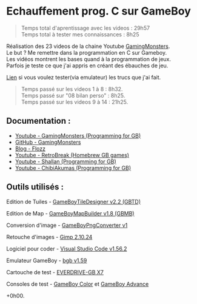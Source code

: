 # Echauffement prog. C sur GameBoy
  
> Temps total d'aprentissage avec les videos : 29h57  
> Temps total à tester mes connaissances : 8h25  
  
Réalisation des 23 videos de la chaine Youtube [GamingMonsters](https://www.youtube.com/c/GamingMonsters/videos).  
Le but ? Me remettre dans la programmation en C sur Gameboy.  
Les vidéos montrent les bases quand à la programmation de jeux.  
Parfois je teste ce que j'ai appris en créant des ébauches de jeu.  
  
[Lien](https://github.com/DylanTds/tuto_gameboy/tree/main/VSCprojet_tutoGB_GamingMonsters/00%20Export%20pour%20test%20sur%20Gameboy) si vous voulez tester(via emulateur) les trucs que j'ai fait.  
  
> Temps passé sur les videos 1 à 8 : 8h32.  
> Temps passé sur "08 bilan perso" : 8h25.  
> Temps passé sur les videos 9 à 14 : 21h25.  
  

## Documentation :  
* [Youtube - GamingMonsters (Programming for GB)](https://www.youtube.com/c/GamingMonsters/videos)  
* [GitHub - GamingMonsters](https://github.com/gingemonster/awesome-gbdev)  
* [Blog - Flozz](https://blog.flozz.fr/category/gameboy.html)  
* [Youtube - RetroBreak (Homebrew GB games)](https://www.youtube.com/watch?v=A-Kd_sWV13M&list=PLcbv4UzwWRK3bSZeYziZjp1riEMdjQoam&ab_channel=RetroBreak)  
* [Youtube - Shallan (Programming for GB)](https://www.youtube.com/watch?v=1KDuHRmHvoQ&list=PLq4NVS62WsPBh7usjbUN2668hwdqSmqT1&t=7700s&ab_channel=Shallan)  
* [Youtube - ChibiAkumas (Programming for GB)](https://www.youtube.com/watch?v=Tn1rFUutkdo&list=PLp_QNRIYljFrNLNhKgIZQjMM9eaZd166O&t=1728s&ab_channel=ChibiAkumas)  
  

## Outils utilisés :
Edition de Tuiles - [GameBoyTileDesigner v2.2 (GBTD)](https://github.com/gbdk-2020/GBTD_GBMB/releases/tag/2.4.4)  
  
Edition de Map - [GameBoyMapBuilder v1.8 (GBMB)](https://github.com/gbdk-2020/GBTD_GBMB/releases/tag/2.4.4)  
  
Conversion d'image - [GameBoyPngConverter v1](https://github.com/gingemonster/GameBoyPngConverter)  
  
Retouche d'images - [Gimp 2.10.24](https://www.gimp.org/downloads/)  
  
Logiciel pour coder - [Visual Studio Code v1.56.2](https://code.visualstudio.com/download)  
  
Emulateur GameBoy - [bgb v1.59](http://bgb.bircd.org/#downloads)  
  
Cartouche de test - [EVERDRIVE-GB X7](https://everdrive.me/cartridges/edgbx7.html)  
  
Consoles de test - [GameBoy Color](https://www.google.com/search?q=gameboy+color) et [GameBoy Advance](https://www.google.com/search?q=gameboy+advance)  
  
+0h00.  